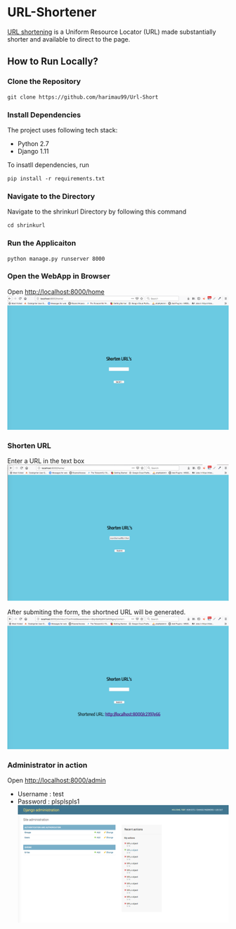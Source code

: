 # URL-Shortener

[URL shortening](https://en.wikipedia.org/wiki/URL_shortening) is  a Uniform Resource Locator (URL) made substantially shorter and available to direct to the page. 

## How to Run Locally?
### Clone the Repository
```
git clone https://github.com/harimau99/Url-Short
```
### Install Dependencies
The project uses following tech stack:
* Python 2.7
* Django 1.11

To insatll dependencies, run
```
pip install -r requirements.txt
```

### Navigate to the Directory
Navigate to the shrinkurl Directory by following this command
```
cd shrinkurl
```

### Run the Applicaiton
```
python manage.py runserver 8000
```

### Open the WebApp in Browser
Open [http://localhost:8000/home](http://localhost:8000/home)
![Short URL Home Page](https://github.com/harimau99/Url-Short/blob/master/Images/image1.png)

### Shorten URL
Enter a URL in the text box
![Short URL Preview](https://github.com/harimau99/Url-Short/blob/master/Images/image2.png)

After submiting the form, the shortned URL will be generated.
![Short URL Preview](https://github.com/harimau99/Url-Short/blob/master/Images/imageshort.png)

### Administrator in action
Open [http://localhost:8000/admin](http://localhost:8000/admin)
* Username : test
* Password : plsplspls1
![Short URL ](https://github.com/harimau99/Url-Short/blob/master/Images/admin.png)
